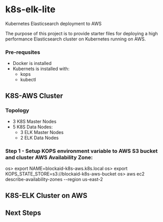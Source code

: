 # k8s-elk-lite
Kubernetes Elasticsearch deployment to AWS

The purpose of this project is to provide starter files for deploying a high performance Elasticsearch cluster on Kubernetes running on AWS. 

### Pre-requsites
+ Docker is installed
+ Kubernets is installed with:
  + kops
  + kubectl

## K8S-AWS Cluster
### Topology
  + 3 K8S Master Nodes
  + 5 K8S Data Nodes:
    + 3 ELK Master Nodes
    + 2 ELK Data Nodes
    
### Step 1 - Setup KOPS environment variable to AWS S3 bucket and cluster AWS Availability Zone:
os> export NAME=blockaid-k8s-aws.k8s.local
os> export KOPS_STATE_STORE=s3://blockaid-k8s-aws-bucket
os> aws ec2 describe-availability-zones --region us-east-2

## K8S-ELK Cluster on AWS


## Next Steps
